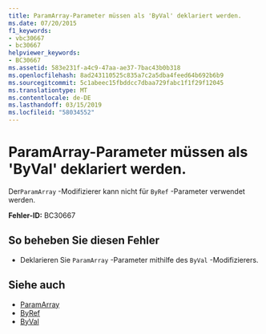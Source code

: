 ```yaml
---
title: ParamArray-Parameter müssen als 'ByVal' deklariert werden.
ms.date: 07/20/2015
f1_keywords:
- vbc30667
- bc30667
helpviewer_keywords:
- BC30667
ms.assetid: 583e231f-a4c9-47aa-ae37-7bac43b0b318
ms.openlocfilehash: 8ad243110525c835a7c2a5dba4feed64b692b6b9
ms.sourcegitcommit: 5c1abeec15fbddcc7dbaa729fabc1f1f29f12045
ms.translationtype: MT
ms.contentlocale: de-DE
ms.lasthandoff: 03/15/2019
ms.locfileid: "58034552"
---
```

# <a name="paramarray-parameters-must-be-declared-byval"></a>ParamArray-Parameter müssen als 'ByVal' deklariert werden.
Der`ParamArray` -Modifizierer kann nicht für `ByRef` -Parameter verwendet werden.  
  
 **Fehler-ID:** BC30667  
  
## <a name="to-correct-this-error"></a>So beheben Sie diesen Fehler  
  
-   Deklarieren Sie `ParamArray` -Parameter mithilfe des `ByVal` -Modifizierers.  
  
## <a name="see-also"></a>Siehe auch

- [ParamArray](../../visual-basic/language-reference/modifiers/paramarray.md)
- [ByRef](../../visual-basic/language-reference/modifiers/byref.md)
- [ByVal](../../visual-basic/language-reference/modifiers/byval.md)
